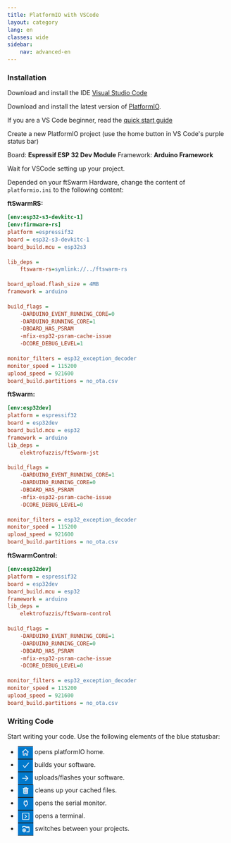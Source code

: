 ```yaml
---
title: PlatformIO with VSCode
layout: category
lang: en
classes: wide
sidebar:
    nav: advanced-en
---
```

### Installation

Download and install the IDE [Visual Studio Code](https://code.visualstudio.com/)

Download and install the latest version of [PlatformIO](https://platformio.org/install/ide?install=vscode).

If you are a VS Code beginner, read the [quick start guide](https://docs.platformio.org/page/ide/vscode.html#quick-start)

Create a new PlatformIO project (use the home button in VS Code's purple status bar)

Board: **Espressif ESP 32 Dev Module**
Framework: **Arduino Framework**

Wait for VSCode setting up your project.

Depended on your ftSwarm Hardware, change the content of `platformio.ini` to the following content:

**ftSwarmRS:**

```ini
[env:esp32-s3-devkitc-1]
[env:firmware-rs]
platform =espressif32
board = esp32-s3-devkitc-1
board_build.mcu = esp32s3

lib_deps =
    ftswarm-rs=symlink://../ftswarm-rs

board_upload.flash_size = 4MB
framework = arduino

build_flags =
    -DARDUINO_EVENT_RUNNING_CORE=0
    -DARDUINO_RUNNING_CORE=1
    -DBOARD_HAS_PSRAM
    -mfix-esp32-psram-cache-issue
    -DCORE_DEBUG_LEVEL=1

monitor_filters = esp32_exception_decoder
monitor_speed = 115200
upload_speed = 921600
board_build.partitions = no_ota.csv
```

**ftSwarm:**

```ini
[env:esp32dev]
platform = espressif32
board = esp32dev
board_build.mcu = esp32
framework = arduino
lib_deps = 
	elektrofuzzis/ftSwarm-jst

build_flags = 
	-DARDUINO_EVENT_RUNNING_CORE=1 
	-DARDUINO_RUNNING_CORE=0
	-DBOARD_HAS_PSRAM
	-mfix-esp32-psram-cache-issue
	-DCORE_DEBUG_LEVEL=0

monitor_filters = esp32_exception_decoder
monitor_speed = 115200
upload_speed = 921600
board_build.partitions = no_ota.csv
```

**ftSwarmControl:**

```ini
[env:esp32dev]
platform = espressif32
board = esp32dev
board_build.mcu = esp32
framework = arduino
lib_deps = 
	elektrofuzzis/ftSwarm-control

build_flags = 
	-DARDUINO_EVENT_RUNNING_CORE=1 
	-DARDUINO_RUNNING_CORE=0
	-DBOARD_HAS_PSRAM
	-mfix-esp32-psram-cache-issue
	-DCORE_DEBUG_LEVEL=0

monitor_filters = esp32_exception_decoder
monitor_speed = 115200
upload_speed = 921600
board_build.partitions = no_ota.csv
```

### Writing Code

Start writing your code. Use the following elements of the blue statusbar:

<style>
img { vertical-align: middle;important! }
</style>

- ![Home](/assets/img/vs_home.png) opens platformIO home. 
- ![build](/assets/img/vs_build.png) builds your software.
- ![upload](/assets/img/vs_upload.png) uploads/flashes your software.
- ![clean](/assets/img/vs_clean.png) cleans up your cached files.
- ![serial](/assets/img/vs_serial.png) opens the serial monitor.
- ![terminal](/assets/img/vs_terminal.png) opens a terminal.
- ![switch](/assets/img/vs_switch.png) switches between your projects.
